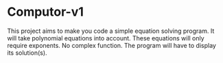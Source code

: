 # Computor-v1
This project aims to make you code a simple equation solving program. It will take polynomial equations into account. These equations will only require exponents. No complex function. The program will have to display its solution(s).
